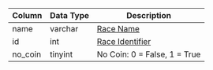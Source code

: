 | Column  | Data Type | Description                                                                             |
| ------- | --------- | --------------------------------------------------------------------------------------- |
| name    | varchar   | [Race Name](https://eqemu.gitbook.io/server/categories/reference-lists/race-list)       |
| id      | int       | [Race Identifier](https://eqemu.gitbook.io/server/categories/reference-lists/race-list) |
| no_coin | tinyint   | No Coin: 0 = False, 1 = True                                                            |